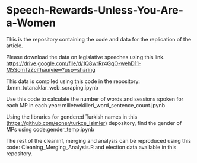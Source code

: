 # Speech-Rewards-Unless-You-Are-a-Women
This is the repository containing the code and data for the replication of the article.

Please download the data on legislative speeches using this link.
https://drive.google.com/file/d/1Q8wrRr4GqO-wehD11-M5ScmTzZcifhau/view?usp=sharing

This data is compiled using this code in the repository: tbmm_tutanaklar_web_scraping.ipynb

Use this code to calculate the number of words and sessions spoken for each MP in each year: milletvekilleri_word_sentence_count.jpynb

Using the libraries for gendered Turkish names in this (https://github.com/eoner/turkce_isimler) depository, find the gender of MPs using code:gender_temp.ipynb

The rest of the cleaninf, merging and analysis can be reproduced using this code: Cleaning_Merging_Analysis.R and election data available in this repository.
